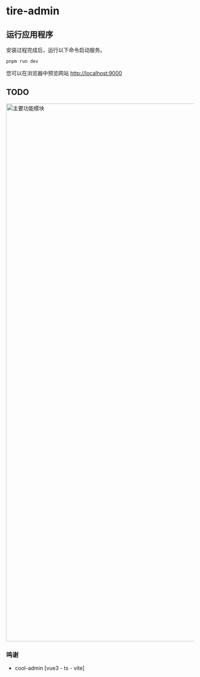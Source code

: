 # tire-admin

## 运行应用程序

安装过程完成后，运行以下命令启动服务。

```shell
pnpm run dev
```
您可以在浏览器中预览网站 [http://localhost:9000](http://localhost:9000)

## TODO
<img width="1440" alt="主要功能模块" src="https://img.tucang.cc/api/image/show/1f253a49a9d72cba0f0d93b6d018b075">

### 鸣谢

- cool-admin [vue3 - ts - vite]
